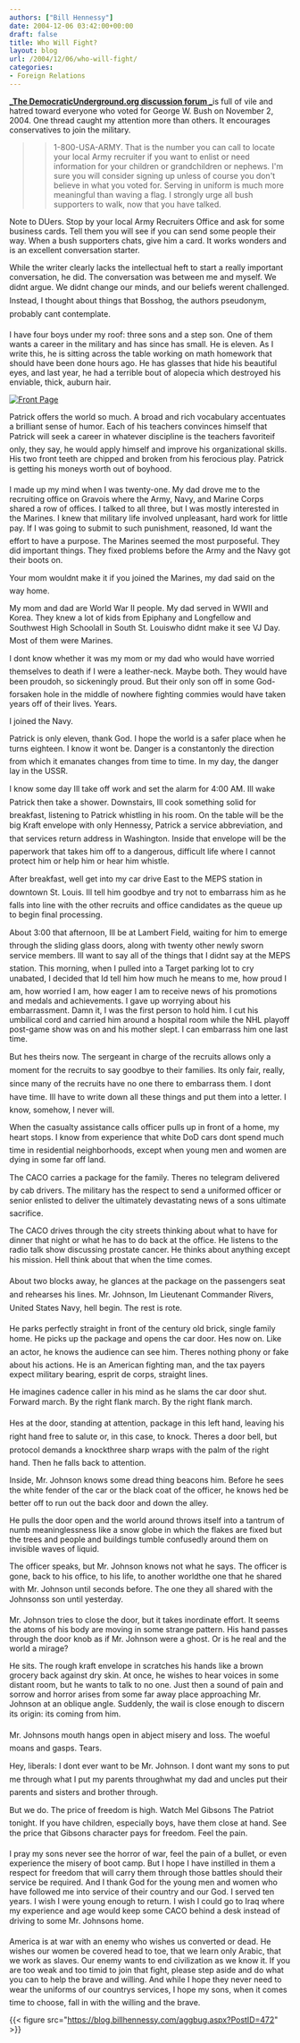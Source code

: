 ```yaml
---
authors: ["Bill Hennessy"]
date: 2004-12-06 03:42:00+00:00
draft: false
title: Who Will Fight?
layout: blog
url: /2004/12/06/who-will-fight/
categories:
- Foreign Relations
---
```


[**_The DemocraticUnderground.org discussion forum _**](https://www.democraticunderground.com/discuss/duboard.php?az=view_all&address=110x9183#9196)is full of vile and hatred toward everyone who voted for George W. Bush on November 2, 2004. One thread caught my attention more than others. It encourages conservatives to join the military.







> 

> 
> > 

>> 
>> 1-800-USA-ARMY. That is the number you can call to locate your local Army recruiter if you want to enlist or need information for your children or grandchildren or nephews. I'm sure you will consider signing up unless of course you don't believe in what you voted for. Serving in uniform is much more meaningful than waving a flag. I strongly urge all bush supporters to walk, now that you have talked.   
  

>> 
>> 
> 
> 




Note to DUers. Stop by your local Army Recruiters Office and ask for some business cards. Tell them you will see if you can send some people their way. When a bush supporters chats, give him a card. It works wonders and is an excellent conversation starter.




While the writer clearly lacks the intellectual heft to start a really important conversation, he did. The conversation was between me and myself. We didnt argue. We didnt change our minds, and our beliefs werent challenged. Instead, I thought about things that Bosshog, the authors pseudonym, probably cant contemplate.







I have four boys under my roof: three sons and a step son. One of them wants a career in the military and has since has small. He is eleven. As I write this, he is sitting across the table working on math homework that should have been done hours ago. He has glasses that hide his beautiful eyes, and last year, he had a terrible bout of alopecia which destroyed his enviable, thick, auburn hair.




[![Front Page](https://www.nypost.com/img/front111004.gif)
](https://www.nypost.com/news/news.htm)




Patrick offers the world so much. A broad and rich vocabulary accentuates a brilliant sense of humor. Each of his teachers convinces himself that Patrick will seek a career in whatever discipline is the teachers favoriteif only, they say, he would apply himself and improve his organizational skills. His two front teeth are chipped and broken from his ferocious play. Patrick is getting his moneys worth out of boyhood.







I made up my mind when I was twenty-one. My dad drove me to the recruiting office on Gravois where the Army, Navy, and Marine Corps shared a row of offices. I talked to all three, but I was mostly interested in the Marines. I knew that military life involved unpleasant, hard work for little pay. If I was going to submit to such punishment, reasoned, Id want the effort to have a purpose. The Marines seemed the most purposeful. They did important things. They fixed problems before the Army and the Navy got their boots on.







Your mom wouldnt make it if you joined the Marines, my dad said on the way home.







My mom and dad are World War II people. My dad served in WWII and Korea. They knew a lot of kids from Epiphany and Longfellow and Southwest High Schoolall in South St. Louiswho didnt make it see VJ Day. Most of them were Marines.







I dont know whether it was my mom or my dad who would have worried themselves to death if I were a leather-neck. Maybe both. They would have been proudoh, so sickeningly proud. But their only son off in some God-forsaken hole in the middle of nowhere fighting commies would have taken years off of their lives. Years.







I joined the Navy.







Patrick is only eleven, thank God. I hope the world is a safer place when he turns eighteen. I know it wont be. Danger is a constantonly the direction from which it emanates changes from time to time. In my day, the danger lay in the USSR. 







I know some day Ill take off work and set the alarm for 4:00 AM. Ill wake Patrick then take a shower. Downstairs, Ill cook something solid for breakfast, listening to Patrick whistling in his room. On the table will be the big Kraft envelope with only Hennessy, Patrick a service abbreviation, and that services return address in Washington. Inside that envelope will be the paperwork that takes him off to a dangerous, difficult life where I cannot protect him or help him or hear him whistle.







After breakfast, well get into my car drive East to the MEPS station in downtown St. Louis. Ill tell him goodbye and try not to embarrass him as he falls into line with the other recruits and office candidates as the queue up to begin final processing. 







About 3:00 that afternoon, Ill be at Lambert Field, waiting for him to emerge through the sliding glass doors, along with twenty other newly sworn service members. Ill want to say all of the things that I didnt say at the MEPS station. This morning, when I pulled into a Target parking lot to cry unabated, I decided that Id tell him how much he means to me, how proud I am, how worried I am, how eager I am to receive news of his promotions and medals and achievements. I gave up worrying about his embarrassment. Damn it, I was the first person to hold him. I cut his umbilical cord and carried him around a hospital room while the NHL playoff post-game show was on and his mother slept. I can embarrass him one last time.







But hes theirs now. The sergeant in charge of the recruits allows only a moment for the recruits to say goodbye to their families. Its only fair, really, since many of the recruits have no one there to embarrass them. I dont have time. Ill have to write down all these things and put them into a letter. I know, somehow, I never will.







When the casualty assistance calls officer pulls up in front of a home, my heart stops. I know from experience that white DoD cars dont spend much time in residential neighborhoods, except when young men and women are dying in some far off land.







The CACO carries a package for the family. Theres no telegram delivered by cab drivers. The military has the respect to send a uniformed officer or senior enlisted to deliver the ultimately devastating news of a sons ultimate sacrifice.







The CACO drives through the city streets thinking about what to have for dinner that night or what he has to do back at the office. He listens to the radio talk show discussing prostate cancer. He thinks about anything except his mission. Hell think about that when the time comes.







About two blocks away, he glances at the package on the passengers seat and rehearses his lines. Mr. Johnson, Im Lieutenant Commander Rivers, United States Navy, hell begin. The rest is rote.







He parks perfectly straight in front of the century old brick, single family home. He picks up the package and opens the car door. Hes now on. Like an actor, he knows the audience can see him. Theres nothing phony or fake about his actions. He is an American fighting man, and the tax payers expect military bearing, esprit de corps, straight lines.







He imagines cadence caller in his mind as he slams the car door shut. Forward march. By the right flank march. By the right flank march.







Hes at the door, standing at attention, package in this left hand, leaving his right hand free to salute or, in this case, to knock. Theres a door bell, but protocol demands a knockthree sharp wraps with the palm of the right hand. Then he falls back to attention.







Inside, Mr. Johnson knows some dread thing beacons him. Before he sees the white fender of the car or the black coat of the officer, he knows hed be better off to run out the back door and down the alley. 







He pulls the door open and the world around throws itself into a tantrum of numb meaninglessness like a snow globe in which the flakes are fixed but the trees and people and buildings tumble confusedly around them on invisible waves of liquid.







The officer speaks, but Mr. Johnson knows not what he says. The officer is gone, back to his office, to his life, to another worldthe one that he shared with Mr. Johnson until seconds before. The one they all shared with the Johnsonss son until yesterday.







Mr. Johnson tries to close the door, but it takes inordinate effort. It seems the atoms of his body are moving in some strange pattern. His hand passes through the door knob as if Mr. Johnson were a ghost. Or is he real and the world a mirage? 







He sits. The rough kraft envelope in scratches his hands like a brown grocery back against dry skin. At once, he wishes to hear voices in some distant room, but he wants to talk to no one. Just then a sound of pain and sorrow and horror arises from some far away place approaching Mr. Johnson at an oblique angle. Suddenly, the wail is close enough to discern its origin: its coming from him.







Mr. Johnsons mouth hangs open in abject misery and loss. The woeful moans and gasps. Tears.







Hey, liberals: I dont ever want to be Mr. Johnson. I dont want my sons to put me through what I put my parents throughwhat my dad and uncles put their parents and sisters and brother through.







But we do. The price of freedom is high. Watch Mel Gibsons The Patriot tonight. If you have children, especially boys, have them close at hand. See the price that Gibsons character pays for freedom. Feel the pain.













I pray my sons never see the horror of war, feel the pain of a bullet, or even experience the misery of boot camp. But I hope I have instilled in them a respect for freedom that will carry them through those battles should their service be required. And I thank God for the young men and women who have followed me into service of their country and our God. I served ten years. I wish I were young enough to return. I wish I could go to Iraq where my experience and age would keep some CACO behind a desk instead of driving to some Mr. Johnsons home.







America is at war with an enemy who wishes us converted or dead. He wishes our women be covered head to toe, that we learn only Arabic, that we work as slaves. Our enemy wants to end civilization as we know it. If you are too weak and too timid to join that fight, please step aside and do what you can to help the brave and willing. And while I hope they never need to wear the uniforms of our countrys services, I hope my sons, when it comes time to choose, fall in with the willing and the brave.




{{< figure src="https://blog.billhennessy.com/aggbug.aspx?PostID=472" >}}

